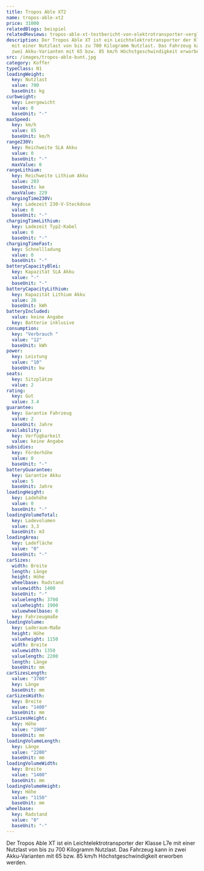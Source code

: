 ```yaml
---
title: Tropos Able XT2
name: tropos-able-xt2
price: 31000
relatedBlogs: beispiel
relatedReviews: tropos-able-xt-testbericht-von-elektrotransporter-vergleich
description: Der Tropos Able XT ist ein Leichtelektrotransporter der Klasse L7e
  mit einer Nutzlast von bis zu 700 Kilogramm Nutzlast. Das Fahrzeug kann in
  zwei Akku-Varianten mit 65 bzw. 85 km/h Höchstgeschwindigkeit erworben werden.
src: /images/tropos-able-bunt.jpg
category: Koffer
typeClass: N1
loadingWeight:
  key: Nutzlast
  value: 700
  baseUnit: kg
curbweight:
  key: Leergewicht
  value: 0
  baseUnit: "-"
maxSpeed:
  key: km/h
  value: 85
  baseUnit: km/h
range230V:
  key: Reichweite SLA Akku
  value: 0
  baseUnit: "-"
  maxValue: 0
rangeLithium:
  key: Reichweite Lithium Akku
  value: 203
  baseUnit: km
  maxValue: 229
chargingTime230V:
  key: Ladezeit 230-V-Steckdose
  value: 0
  baseUnit: "-"
chargingTimeLithium:
  key: Ladezeit Typ2-Kabel
  value: 0
  baseUnit: "-"
chargingTimeFast:
  key: Schnellladung
  value: 0
  baseUnit: "-"
batteryCapacityBlei:
  key: Kapazität SLA Akku
  value: "-"
  baseUnit: "-"
batteryCapacityLithium:
  key: Kapazität Lithium Akku
  value: 26
  baseUnit: kWh
batteryIncluded:
  value: keine Angabe
  key: Batterie inklusive
consumption:
  key: "Verbrauch "
  value: "12"
  baseUnit: kWh
power:
  key: Leistung
  value: "10"
  baseUnit: kw
seats:
  key: Sitzplätze
  value: 2
rating:
  key: Gut
  value: 3.4
guarantee:
  key: Garantie Fahrzeug
  value: 2
  baseUnit: Jahre
availability:
  key: Verfügbarkeit
  value: keine Angabe
subsidies:
  key: Förderhöhe
  value: 0
  baseUnit: "-"
batteryGuarantee:
  key: Garantie Akku
  value: 5
  baseUnit: Jahre
loadingHeight:
  key: Ladehöhe
  value: 0
  baseUnit: "-"
loadingVolumeTotal:
  key: Ladevolumen
  value: 3,3
  baseUnit: m3
loadingArea:
  key: Ladefläche
  value: "0"
  baseUnit: "-"
carSizes:
  width: Breite
  length: Länge
  height: Höhe
  wheelbase: Radstand
  valuewidth: 1400
  baseUnit: "-"
  valuelength: 3700
  valueheight: 1900
  valuewheelbase: 0
  key: Fahrzeugmaße
loadingVolume:
  key: Laderaum-Maße
  height: Höhe
  valueheight: 1150
  width: Breite
  valuewidth: 1350
  valuelength: 2200
  length: Länge
  baseUnit: mm
carSizesLength:
  value: "3700"
  key: Länge
  baseUnit: mm
carSizesWidth:
  key: Breite
  value: "1400"
  baseUnit: mm
carSizesHeight:
  key: Höhe
  value: "1900"
  baseUnit: mm
loadingVolumeLength:
  key: Länge
  value: "2200"
  baseUnit: mm
loadingVolumeWidth:
  key: Breite
  value: "1400"
  baseUnit: mm
loadingVolumeHeight:
  key: Höhe
  value: "1150"
  baseUnit: mm
wheelbase:
  key: Radstand
  value: "0"
  baseUnit: "-"
---
```


Der Tropos Able XT ist ein Leichtelektrotransporter der Klasse L7e mit einer Nutzlast von bis zu 700 Kilogramm Nutzlast. Das Fahrzeug kann in zwei Akku-Varianten mit 65 bzw. 85 km/h Höchstgeschwindigkeit erworben werden.
